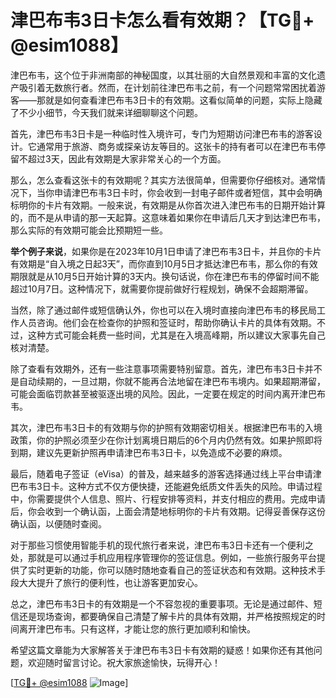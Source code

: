 # 津巴布韦3日卡怎么看有效期？【TG💪+ @esim1088】

津巴布韦，这个位于非洲南部的神秘国度，以其壮丽的大自然景观和丰富的文化遗产吸引着无数旅行者。然而，在计划前往津巴布韦之前，有一个问题常常困扰着游客——那就是如何查看津巴布韦3日卡的有效期。这看似简单的问题，实际上隐藏了不少小细节，今天我们就来详细聊聊这个问题。

首先，津巴布韦3日卡是一种临时性入境许可，专门为短期访问津巴布韦的游客设计。它通常用于旅游、商务或探亲访友等目的。这张卡的持有者可以在津巴布韦停留不超过3天，因此有效期是大家非常关心的一个方面。

那么，怎么查看这张卡的有效期呢？其实方法很简单，但需要你仔细核对。通常情况下，当你申请津巴布韦3日卡时，你会收到一封电子邮件或者短信，其中会明确标明你的卡片有效期。一般来说，有效期是从你首次进入津巴布韦的日期开始计算的，而不是从申请的那一天起算。这意味着如果你在申请后几天才到达津巴布韦，那么实际的有效期可能会比预期短一些。

**举个例子来说**，如果你是在2023年10月1日申请了津巴布韦3日卡，并且你的卡片有效期是“自入境之日起3天”，而你直到10月5日才抵达津巴布韦，那么你的有效期限就是从10月5日开始计算的3天内。换句话说，你在津巴布韦的停留时间不能超过10月7日。这种情况下，就需要你提前做好行程规划，确保不会超期滞留。

当然，除了通过邮件或短信确认外，你也可以在入境时直接向津巴布韦的移民局工作人员咨询。他们会在检查你的护照和签证时，帮助你确认卡片的具体有效期。不过，这种方式可能会耗费一些时间，尤其是在入境高峰期，所以建议大家事先自己核对清楚。

除了查看有效期外，还有一些注意事项需要特别留意。首先，津巴布韦3日卡并不是自动续期的，一旦过期，你就不能再合法地留在津巴布韦境内。如果超期滞留，可能会面临罚款甚至被驱逐出境的风险。因此，一定要在规定的时间内离开津巴布韦。

其次，津巴布韦3日卡的有效期与你的护照有效期密切相关。根据津巴布韦的入境政策，你的护照必须至少在你计划离境日期后的6个月内仍然有效。如果护照即将到期，建议先更新护照再申请津巴布韦3日卡，以免造成不必要的麻烦。

最后，随着电子签证（eVisa）的普及，越来越多的游客选择通过线上平台申请津巴布韦3日卡。这种方式不仅方便快捷，还能避免纸质文件丢失的风险。申请过程中，你需要提供个人信息、照片、行程安排等资料，并支付相应的费用。完成申请后，你会收到一个确认函，上面会清楚地标明你的卡片有效期。记得妥善保存这份确认函，以便随时查阅。

对于那些习惯使用智能手机的现代旅行者来说，津巴布韦3日卡还有一个便利之处，那就是可以通过手机应用程序管理你的签证信息。例如，一些旅行服务平台提供了实时更新的功能，你可以随时随地查看自己的签证状态和有效期。这种技术手段大大提升了旅行的便利性，也让游客更加安心。

总之，津巴布韦3日卡的有效期是一个不容忽视的重要事项。无论是通过邮件、短信还是现场查询，都要确保自己清楚了解卡片的具体有效期，并严格按照规定的时间离开津巴布韦。只有这样，才能让您的旅行更加顺利和愉快。

希望这篇文章能为大家解答关于津巴布韦3日卡有效期的疑惑！如果你还有其他问题，欢迎随时留言讨论。祝大家旅途愉快，玩得开心！

[[TG💪+ @esim1088](https://t.me/s/esim1088) ![Image](https://i.postimg.cc/4NQfJmqS/Snipaste-2025-05-13-00-14-12.png)]